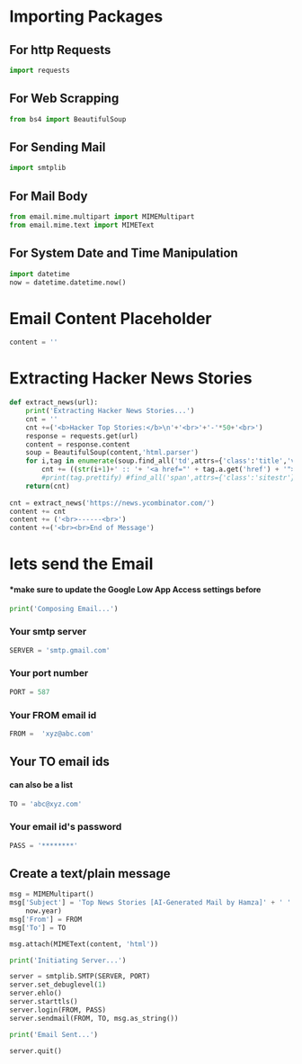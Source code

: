 # Importing Packages
## For http Requests
````python 
import requests
````
## For Web Scrapping
````python 
from bs4 import BeautifulSoup
````
## For Sending Mail
````python 
import smtplib
````
## For Mail Body
````python 
from email.mime.multipart import MIMEMultipart
from email.mime.text import MIMEText
````
## For System Date and Time Manipulation
````python 
import datetime
now = datetime.datetime.now()
````

# Email Content Placeholder
````python
content = ''
````


# Extracting Hacker News Stories
````python
def extract_news(url):
    print('Extracting Hacker News Stories...')
    cnt = ''
    cnt +=('<b>Hacker Top Stories:</b>\n'+'<br>'+'-'*50+'<br>')
    response = requests.get(url)
    content = response.content
    soup = BeautifulSoup(content,'html.parser')
    for i,tag in enumerate(soup.find_all('td',attrs={'class':'title','valign':''})):
        cnt += ((str(i+1)+' :: '+ '<a href="' + tag.a.get('href') + '">' + tag.text + '</a>' + "\n" + '<br>') if tag.text!='More' else '')
        #print(tag.prettify) #find_all('span',attrs={'class':'sitestr'}))
    return(cnt)
    
cnt = extract_news('https://news.ycombinator.com/')
content += cnt
content += ('<br>------<br>')
content +=('<br><br>End of Message')
````
# lets send the Email
#### *make sure to update the Google Low App Access settings before
````python
print('Composing Email...')
````
### Your smtp server
````python
SERVER = 'smtp.gmail.com'
````
### Your port number
````python
PORT = 587
````
### Your FROM email id
````python
FROM =  'xyz@abc.com' 
````
## Your TO email ids  
#### can also be a list
````python
TO = 'abc@xyz.com' 
````
### Your email id's password
````python
PASS = '********' 
````
## Create a text/plain message
````python
msg = MIMEMultipart()
msg['Subject'] = 'Top News Stories [AI-Generated Mail by Hamza]' + ' ' + str(now.day) + '-' + str(now.month) + '-' + str(
    now.year)
msg['From'] = FROM
msg['To'] = TO

msg.attach(MIMEText(content, 'html'))

print('Initiating Server...')

server = smtplib.SMTP(SERVER, PORT)
server.set_debuglevel(1)
server.ehlo()
server.starttls()
server.login(FROM, PASS)
server.sendmail(FROM, TO, msg.as_string())

print('Email Sent...')

server.quit()

````



